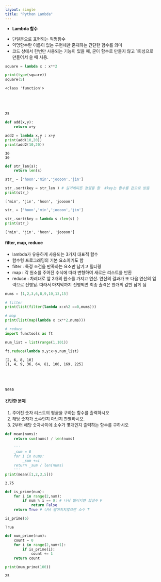 ```yaml
---
layout: single
title: "Python Lambda"
---
```


* **Lambda 함수**
 + 단일문으로 표현되는 익명함수
 + 익명함수란 이름이 없는 구현체만 존재하는 간단한 함수를 의미
 + 코드 상에서 한번만 사용되는 기능이 있을 때, 굳이 함수로 만들지 않고 1회성으로 만들어서 쓸 때 사용.


```python
square = lambda x : x**2

print(type(square))
square(5)
```

    <class 'function'>
    




    25




```python
def add(x,y):
    return x+y

add2 = lambda x,y : x+y
print(add(10,20))
print(add2(10,20))
```

    30
    30
    


```python
def str_len(s):
    return len(s)

str_ = ['hoon','min','joooon','jin']

str_.sort(key = str_len ) # 길이에따른 정렬을 함  #key는 함수를 값으로 받음
print(str_)
```

    ['min', 'jin', 'hoon', 'joooon']
    


```python
str_ = ['hoon','min','joooon','jin']

str_.sort(key = lambda s :len(s) ) 
print(str_)
```

    ['min', 'jin', 'hoon', 'joooon']
    

#### **filter, map, reduce**
 + lambda가 유용하게 사용되는 3가지 대표적 함수
 + 함수형 프로그래밍의 기본 요소이기도 함
 + filter : 특정 조건을 만족하는 요소만 남기고 필터링
 + map    : 각 원소를 주어진 수식에 따라 변형하여 새로운 리스트를 반환
 + reduce : 차례대로 앞 2개의 원소를 가지고 연산. 연산의 결과가 또 다음 연산의 입력으로 진행됨. 따라서 마지막까지 진행되면 최종 출력은 한개의 값만 남게 됨


```python
nums = [1,2,3,6,8,9,10,13,15]

# filter
print(list(filter(lambda x:x%2 ==0,nums)))

# map
print(list(map(lambda x :x**2,nums)))

# reduce
import functools as ft

num_list = list(range(1,101))

ft.reduce(lambda x,y:x+y,num_list)

```

    [2, 6, 8, 10]
    [1, 4, 9, 36, 64, 81, 100, 169, 225]
    




    5050




#### 간단한 문제
 1. 주어진 숫자 리스트의 평균을 구하는 함수를 출력하시오
 1. 해당 숫자가 소수인지 아닌지 판별하시오.
 2. 2부터 해당 숫자사이에 소수가 몇개인지 출력하는 함수를 구하시오 


```python
def mean(nums):
    return sum(nums) / len(nums)

    '''
    _sum = 0
    for i in nums:
        _sum +=i
    return _sum / len(nums)
    '''
print(mean([1,2,3,5]))
```

    2.75
    


```python
def is_prime(num):
    for i in range(2,num):
        if num % i == 0: # 나눠 떨어지면 합성수 F
            return False
    return True # 나눠 떨어지지않으면 소수 T

is_prime(5)

```




    True




```python
def num_prime(num):
    count = 0
    for i in range(2,num+1):
        if is_prime(i):
            count += 1
    return count

print(num_prime(100))
```

    25
    
